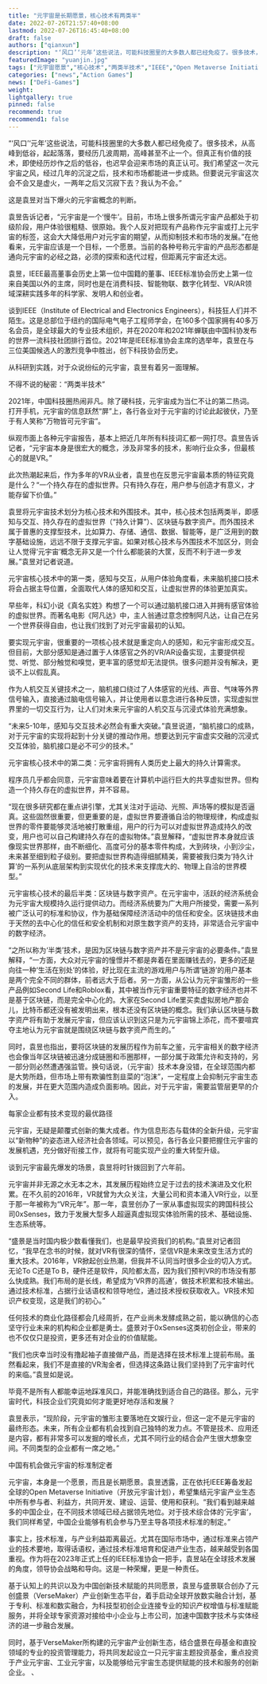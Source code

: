 ```yaml
---
title: "元宇宙是长期愿景，核心技术有两类半"
date: 2022-07-26T21:57:40+08:00
lastmod: 2022-07-26T16:45:40+08:00
draft: false
authors: ["qianxun"]
description: "‘风口’‘元年’这些说法，可能科技圈里的大多数人都已经免疫了。很多技术，从高峰到低谷，起起落落，要经历几波周期，高峰甚至不止一个。但真正有价值的技术，即使经历炒作之后的低谷，也迟早会迎来市场的真正认可。我们希望这一次元宇宙之风，经过几年的沉淀之后，技术和市场都能进一步成熟。"
featuredImage: "yuanjin.jpg"
tags: ["元宇宙愿景","核心技术","两类半技术","IEEE","Open Metaverse Initiative","VerseMaker"]
categories: ["news","Action Games"]
news: ["DeFi-Games"]
weight: 
lightgallery: true
pinned: false
recommend: true
recommend1: false
---
```




“‘风口’‘元年’这些说法，可能科技圈里的大多数人都已经免疫了。很多技术，从高峰到低谷，起起落落，要经历几波周期，高峰甚至不止一个。但真正有价值的技术，即使经历炒作之后的低谷，也迟早会迎来市场的真正认可。我们希望这一次元宇宙之风，经过几年的沉淀之后，技术和市场都能进一步成熟。但要说元宇宙这次会不会又是虚火，一两年之后又沉寂下去？我认为不会。”

 

这是袁昱对当下爆火的元宇宙概念的判断。

 

袁昱告诉记者，“元宇宙是一个‘慢牛’。目前，市场上很多所谓元宇宙产品都处于初级阶段，用户体验很粗糙、很原始。我个人反对把现有产品称作元宇宙或打上元宇宙的标签，这会大大降低用户对元宇宙的期望，从而抑制技术和市场的发展。”在他看来，元宇宙应该是一个目标，一个愿景。当前的各种号称元宇宙的产品形态都是通向元宇宙的必经之路，必须的探索和迭代过程，但距离元宇宙还太远。

 

袁昱，IEEE最高董事会历史上第一位中国籍的董事、IEEE标准协会历史上第一位来自美国以外的主席，同时也是在消费科技、智能物联、数字化转型、VR/AR领域深耕实践多年的科学家、发明人和创业者。

 

谈到IEEE（Institute of Electrical and Electronics Engineers），科技狂人们并不陌生。这是总部位于纽约的国际电气电子工程师学会，在160多个国家拥有40多万名会员，是全球最大的专业技术组织，并在2020年和2021年蝉联由中国科协发布的世界一流科技社团排行首位。2021年是IEEE标准协会主席的选举年，袁昱在与三位美国候选人的激烈竞争中胜出，创下科技协会历史。

 

从科研到实践，对于众说纷纭的元宇宙，袁昱有着另一面理解。

 

不得不说的秘密：“两类半技术”

 

2021年，中国科技圈热闹非凡。除了硬科技，元宇宙成为当仁不让的第二热词。打开手机，元宇宙的信息跃然“屏”上，各行各业对于元宇宙的讨论此起彼伏，乃至于有人笑称“万物皆可元宇宙”。

 

纵观市面上各种元宇宙报告，基本上把近几年所有科技词汇都一网打尽。袁昱告诉记者，“元宇宙本身是很宏大的概念，涉及非常多的技术，影响行业众多，但最核心的就是VR。”

 

此次热潮起来后，作为多年的VR从业者，袁昱也在反思元宇宙最本质的特征究竟是什么？“一个持久存在的虚拟世界。只有持久存在，用户参与创造才有意义，才能存留下价值。”

 

袁昱将元宇宙技术划分为核心技术和外围技术。其中，核心技术包括两类半，即感知与交互、持久存在的虚拟世界（“持久计算”）、区块链与数字资产。而外围技术属于普惠的支撑型技术，比如算力、存储、通信、数据、智能等，是广泛用到的数字基础设施，远远不限于支撑元宇宙。如果对核心技术与外围技术不加区分，则会让人觉得‘元宇宙’概念无非又是一个什么都能装的大筐，反而不利于进一步发展。”袁昱对记者说道。

 

元宇宙核心技术中的第一类，感知与交互，从用户体验角度看，未来脑机接口技术将会占据主导位置，全面取代人体的感知和交互，让虚拟世界的体验更加真实。

 

早些年，科幻小说《真名实姓》构想了一个可以通过脑机接口进入并拥有感官体验的虚拟世界。而著名电影《阿凡达》中，主人翁通过意念控制阿凡达，让自己在另一个世界获得自由，也让我们找到了对元宇宙最初的认知。

 

要实现元宇宙，很重要的一项核心技术就是重定向人的感知，和元宇宙形成交互。但目前，大部分感知是通过置于人体感官之外的VR/AR设备实现，主要提供视觉、听觉、部分触觉和嗅觉，更丰富的感觉却无法提供。很多问题并没有解决，更谈不上以假乱真。

 

作为人机交互关键技术之一，脑机接口绕过了人体感官的光线、声音、气味等外界信号输入，直接通过脑电信号输入，并让使用者以意念进行各种反馈，实现虚拟世界里的一切交互行为，让人们对未来元宇宙的人机交互与沉浸式体验充满想象。

 

“未来5-10年，感知与交互技术必然会有重大突破。”袁昱说道，“脑机接口的成熟，对于元宇宙的实现将起到十分关键的推动作用。想要达到元宇宙虚实交融的沉浸式交互体验，脑机接口是必不可少的技术。”

 

元宇宙核心技术中的第二类：元宇宙将拥有人类历史上最大的持久计算需求。

 

程序员几乎都会同意，元宇宙意味着要在计算机中运行巨大的共享虚拟世界。但构造一个持久存在的虚拟世界，并不容易。

 

“现在很多研究都在重点讲引擎，尤其关注对于运动、光照、声场等的模拟是否逼真。这些固然很重要，但更重要的是，虚拟世界要遵循自洽的物理规律，构成虚拟世界的零件要能够灵活地被打散重组，用户的行为可以对虚拟世界造成持久的改变，用户也可以自己构建持久存在的虚拟物体。”袁昱解释，“虚拟世界本身就应该像现实世界那样，由不断细化、高度可分的基本零件构成，大到砖块，小到沙尘，未来甚至细到粒子级别。要把虚拟世界构造得细腻精美，需要被我归类为‘持久计算’的一系列从底层架构到实现优化的技术来支撑庞大的、物理上自洽的世界模型。”

 

元宇宙核心技术的最后半类：区块链与数字资产。在元宇宙中，活跃的经济系统会为元宇宙大规模持久运行提供动力。而经济系统要为广大用户所接受，需要一系列被广泛认可的标准和协议，作为基础保障经济活动中的信任和安全。区块链技术由于天然的去中心化的信任和安全机制和对原生数字资产的支持，非常适合元宇宙中的数字经济。

 

“之所以称为‘半类’技术，是因为区块链与数字资产并不是元宇宙的必要条件。”袁昱解释，“一方面，大众对元宇宙的憧憬并不都是奔着在里面赚钱去的，更多的还是向往一种‘生活在别处’的体验，好比现在主流的游戏用户与所谓‘链游’的用户基本是两个完全不同的群体，前者远大于后者。另一方面，从公认为元宇宙雏形的一些产品例如Second Life和Roblox看，其中被当作元宇宙重要特征的数字经济也并不是基于区块链，而是完全中心化的。大家在Second Life里买卖虚拟房地产那会儿，比特币都还没有被发明出来，根本还没有区块链的概念。我们承认区块链与数字资产将有助于发展元宇宙，但应该认识到这只是为元宇宙锦上添花，而不要喧宾夺主地认为元宇宙就是围绕区块链与数字资产而生的。”

 

同时，袁昱也指出，要将区块链的发展历程作为前车之鉴，元宇宙相关的数字经济也会像当年区块链被迅速分成链圈和币圈那样，一部分属于政策允许和支持的，另一部分则必然遭遇强监管。换句话说，（元宇宙）技术本身没错，在全球范围内都是大势所趋，但市场上带有欺骗性割韭菜的“泡沫”，一定程度上会抑制元宇宙生态的发展，并在更大范围内造成负面影响。因此，对于元宇宙，需要监管层更早的介入。

 

每家企业都有技术变现的最优路径

 

元宇宙，无疑是颠覆式创新的集大成者。作为信息形态与载体的全新升级，元宇宙以“新物种”的姿态进入经济社会各领域。可以预见，各行各业只要把握住元宇宙的发展机遇，充分做好衔接工作，就将有可能实现产业的重大转型升级。

 

谈到元宇宙最先爆发的场景，袁昱将时针拨回到了六年前。

 

元宇宙并非无源之水无本之木，其发展历程始终立足于过去的技术演进及文化积累。在不久前的2016年，VR就曾为大众关注，大量公司和资本涌入VR行业，以至于那一年被称为“VR元年”。那一年，袁昱创办了一家从事虚拟现实的跨国科技公司0xSenses，致力于发展大型多人超逼真虚拟现实体验所需的技术、基础设施、生态系统等。

 

“盛景是当时国内极少数看懂我们，也是最早投资我们的机构。”袁昱对记者回忆，“我早在念书的时候，就对VR有很深的情怀，坚信VR是未来改变生活方式的重大技术。2016年，VR掀起创业热潮，但我并不认同当时很多企业的切入方式。无论To C还是To B，硬件还是软件，风险都太高，因为我们预判VR的市场没有那么快成熟。我们布局的是长线，希望成为‘VR界的高通’，做技术积累和技术输出。通过技术标准，占据行业话语权和领导地位，通过技术授权获取收入。VR技术知识产权变现，这是我们的初心。”

 

任何技术的商业化路径都会几经周折，在产业尚未发酵成熟之前，能以确信的心态坚守行业未来的机构和企业都是勇士。盛景对于0xSenses这类初创企业，带来的也不仅仅只是投资，更多还有对企业的价值赋能。

 

“我们也庆幸当时没有撸起袖子直接做产品，而是选择在技术标准上提前布局。虽然看起来，我们不是直接的VR淘金者，但选择这条路让我们坚持到了元宇宙时代的来临。”袁昱如是说。

 

毕竟不是所有人都能幸运地踩准风口，并能准确找到适合自己的路径。那么，元宇宙时代，科技企业们究竟如何才能更好地存活和发展？

 

袁昱表示，“现阶段，元宇宙的雏形主要落地在文娱行业，但这一定不是元宇宙的最终形态。未来，所有企业都有机会找到自己独特的发力点。不管是技术、应用还是内容，都有非常多可以发掘的增长点，尤其不同行业的结合会产生很大想象空间。不同类型的企业都有一席之地。”

 

中国有机会做元宇宙的标准制定者

 

元宇宙，本身是一个愿景，而且是长期愿景。袁昱透露，正在依托IEEE筹备发起全球的Open Metaverse Initiative（开放元宇宙计划），希望集结元宇宙产业生态中所有参与者、利益方，共同开发、建设、运营、使用和获利。“我们看到越来越多的中国企业，在不同技术领域已经占据领先地位。对于技术综合体的‘元宇宙’，我们同样希望，中国企业能够有机会参与乃至主导各项技术标准的制定。”

 

事实上，技术标准，与产业利益距离最近。尤其在国际市场中，通过标准来占领产业的技术要地，取得话语权，通过技术标准培育和促进产业生态，越来越受到各国重视。作为将在2023年正式上任的IEEE标准协会一把手，袁昱站在全球技术发展的角度，领导协会战略和导向。这是一种荣耀，更是一种责任。

 

基于认知上的共识以及为中国创新技术赋能的共同愿景，袁昱与盛景联合创办了元创盛景（VerseMaker）产业创新生态平台，着手启动全球开放数实融合计划，基于专利、标准和数实融合，为科技型初创企业连接专业的知识产权增值与标准赋能服务，并将全球专家资源对接给中小企业与上市公司，加速中国数字技术与实体经济的进一步融合发展。

 

同时，基于VerseMaker所构建的元宇宙产业创新生态，结合盛景在母基金和直投领域的专业的投资管理能力，将共同发起设立一只元宇宙主题投资基金，重点投资于产业元宇宙、工业元宇宙，以及能够给元宇宙生态提供赋能的技术和服务的创新企业。 、